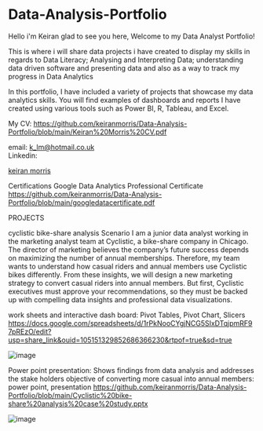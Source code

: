 # Data-Analysis-Portfolio
Hello i'm Keiran glad to see you here, Welcome to my Data Analyst Portfolio!

This is where i will share data projects i have created to display my skills in regards to Data Literacy; Analysing and Interpreting
Data; understanding data driven software and presenting data and also as a way to track my progress in Data Analytics  

In this portfolio, I have included a variety of projects that showcase my data analytics skills. You will find examples of dashboards
and reports I have created using various tools such as Power BI, R, Tableau, and Excel.

My CV: https://github.com/keiranmorris/Data-Analysis-Portfolio/blob/main/Keiran%20Morris%20CV.pdf


email: k_lm@hotmail.co.uk   
Linkedin:  <div class="badge-base LI-profile-badge" data-locale="en_US" data-size="medium" data-theme="light" data-type="VERTICAL" data-vanity="keiran-morris-55698b29" data-version="v1"><a class="badge-base__link LI-simple-link" href="https://uk.linkedin.com/in/keiran-morris-55698b29?trk=profile-badge">keiran morris</a></div>
              
Certifications
Google Data Analytics Professional Certificate
https://github.com/keiranmorris/Data-Analysis-Portfolio/blob/main/googledatacertificate.pdf
              
              
PROJECTS

cyclistic bike-share analysis
Scenario
I am a junior data analyst working in the marketing analyst team at Cyclistic, a bike-share company in Chicago. The director of marketing believes the company’s future success depends on maximizing the number of annual memberships. Therefore, my team wants to understand how casual riders and annual members use Cyclistic bikes differently. From these insights, we will design a new marketing strategy to convert casual riders into annual members. But first, Cyclistic executives must approve your recommendations, so they must be backed up with compelling data insights and professional data visualizations.

work sheets and interactive dash board: Pivot Tables, Pivot Chart, Slicers
https://docs.google.com/spreadsheets/d/1rPkNooCYgjNCG5SIxDTqjpmRF97pREzO/edit?usp=share_link&ouid=105151329852686366230&rtpof=true&sd=true

![image](https://user-images.githubusercontent.com/126327137/231563205-d3a2e4c6-9aa5-489d-959e-6f3eb17ee269.png)



Power point presentation:
Shows findings from data analysis and addresses the stake holders objective of converting more casual into annual members: power point, presentation
https://github.com/keiranmorris/Data-Analysis-Portfolio/blob/main/Cyclistic%20bike-share%20analysis%20case%20study.pptx

![image](https://user-images.githubusercontent.com/126327137/231563669-9d2fd8b4-f6e8-4ada-91ab-85d2223a4e92.png)
